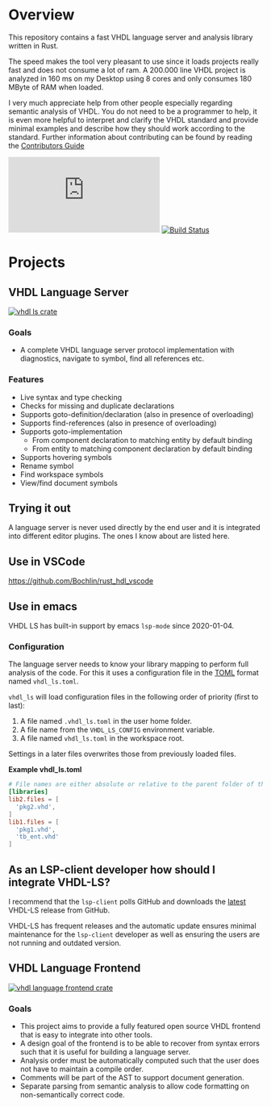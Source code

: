 # Overview
This repository contains a fast VHDL language server and analysis library written in Rust.

The speed makes the tool very pleasant to use since it loads projects really fast and does not consume a lot of ram.
A 200.000 line VHDL project is analyzed in 160 ms on my Desktop using 8 cores and only consumes 180 MByte of RAM when loaded. 

I very much appreciate help from other people especially regarding semantic analysis of VHDL. You do not need to be a programmer to help, it is even more helpful to interpret and clarify the VHDL standard and provide minimal examples and describe how they should work according to the standard. Further information about contributing can be found by reading the [Contributors Guide](https://github.com/kraigher/rust_hdl/wiki/Contributor-Guide) 

[![Chat](https://img.shields.io/matrix/VHDL-LS:matrix.org)](https://matrix.to/#/#VHDL-LS:matrix.org)
[![Build Status](https://github.com/kraigher/rust_hdl/workflows/Build%20%26%20test%20all%20configs/badge.svg)](https://github.com/kraigher/rust_hdl/actions?query=workflow%3A%22Build+%26+test+all+configs%22)

# Projects
## VHDL Language Server
[![vhdl ls crate](https://img.shields.io/crates/v/vhdl_ls.svg)](https://crates.io/crates/vhdl_ls)
### Goals
- A complete VHDL language server protocol implementation with diagnostics, navigate to symbol, find all references etc.

### Features
- Live syntax and type checking 
- Checks for missing and duplicate declarations
- Supports goto-definition/declaration (also in presence of overloading)
- Supports find-references (also in presence of overloading)
- Supports goto-implementation
  - From component declaration to matching entity by default binding
  - From entity to matching component declaration by default binding
- Supports hovering symbols
- Rename symbol
- Find workspace symbols
- View/find document symbols



## Trying it out
A language server is never used directly by the end user and it is integrated into different editor plugins. The ones I know about are listed here.

## Use in VSCode
https://github.com/Bochlin/rust_hdl_vscode

## Use in emacs
VHDL LS has built-in support by emacs `lsp-mode` since 2020-01-04.

### Configuration
The language server needs to know your library mapping to perform full analysis of the code. For this it uses a configuration file in the [TOML](https://github.com/toml-lang/toml) format named `vhdl_ls.toml`.

`vhdl_ls` will load configuration files in the following order of priority (first to last):
1. A file named `.vhdl_ls.toml` in the user home folder.
2. A file name from the `VHDL_LS_CONFIG` environment variable.
3. A file named `vhdl_ls.toml` in the workspace root.

Settings in a later files overwrites those from previously loaded files.

**Example vhdl_ls.toml**

```toml
# File names are either absolute or relative to the parent folder of the vhdl_ls.toml file
[libraries]
lib2.files = [
  'pkg2.vhd',
]
lib1.files = [
  'pkg1.vhd',
  'tb_ent.vhd'
]
```

## As an LSP-client developer how should I integrate VHDL-LS?
I recommend that the `lsp-client` polls GitHub and downloads the [latest](https://github.com/VHDL-LS/rust_hdl/releases/latest) VHDL-LS release from GitHub.

VHDL-LS has frequent releases and the automatic update ensures minimal maintenance for the `lsp-client` developer as well as ensuring the users are not running and outdated version.

## VHDL Language Frontend
[![vhdl language frontend crate](https://img.shields.io/crates/v/vhdl_lang.svg)](https://crates.io/crates/vhdl_lang)
### Goals
- This project aims to provide a fully featured open source VHDL frontend that is easy to integrate into other tools.
- A design goal of the frontend is to be able to recover from syntax errors such that it is useful for building a language server.
- Analysis order must be automatically computed such that the user does not have to maintain a compile order.
- Comments will be part of the AST to support document generation.
- Separate parsing from semantic analysis to allow code formatting on non-semantically correct code.

